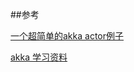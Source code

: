 
##参考

[一个超简单的akka actor例子](http://colobu.com/2015/02/26/simple-scala-akka-actor-examples/)

[akka 学习资料](https://github.com/hustnn/AkkaLearning)